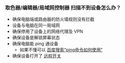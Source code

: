 ### 取色器/编辑器/局域网控制器 扫描不到设备怎么办？
- 确保电脑端或路由器的防火墙规则没有拦截
- 设备与电脑在同一局域网
- 确保停用了设备上的网络代理及 VPN
- 确保设备是解锁屏幕状态
- 确保电脑能 ping 通设备
    - 如果不懂可以 [百度搜索“ping命令如何使用”](https://www.baidu.com/s?wd=ping命令如何使用)
- 确保设备打开了 [远程开关](https://www.xxtouch.com/docs/manual#如何打开远程接口)
